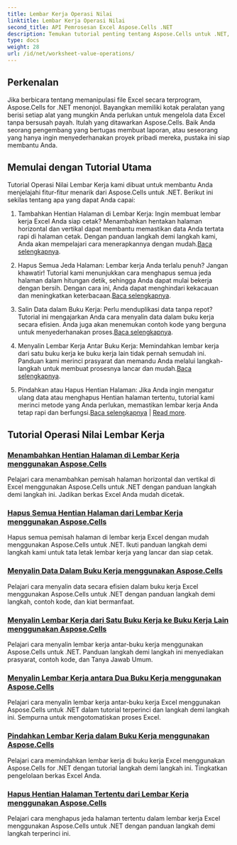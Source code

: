 ```yaml
---
title: Lembar Kerja Operasi Nilai
linktitle: Lembar Kerja Operasi Nilai
second_title: API Pemrosesan Excel Aspose.Cells .NET
description: Temukan tutorial penting tentang Aspose.Cells untuk .NET, yang mencakup operasi nilai lembar kerja untuk menyempurnakan proyek Excel Anda.
type: docs
weight: 28
url: /id/net/worksheet-value-operations/
---
```

## Perkenalan

Jika berbicara tentang memanipulasi file Excel secara terprogram, Aspose.Cells for .NET menonjol. Bayangkan memiliki kotak peralatan yang berisi setiap alat yang mungkin Anda perlukan untuk mengelola data Excel tanpa bersusah payah. Itulah yang ditawarkan Aspose.Cells. Baik Anda seorang pengembang yang bertugas membuat laporan, atau seseorang yang hanya ingin menyederhanakan proyek pribadi mereka, pustaka ini siap membantu Anda.

## Memulai dengan Tutorial Utama

Tutorial Operasi Nilai Lembar Kerja kami dibuat untuk membantu Anda menjelajahi fitur-fitur menarik dari Aspose.Cells untuk .NET. Berikut ini sekilas tentang apa yang dapat Anda capai:

1. Tambahkan Hentian Halaman di Lembar Kerja: Ingin membuat lembar kerja Excel Anda siap cetak? Menambahkan hentakan halaman horizontal dan vertikal dapat membantu memastikan data Anda tertata rapi di halaman cetak. Dengan panduan langkah demi langkah kami, Anda akan mempelajari cara menerapkannya dengan mudah.[Baca selengkapnya](./add-page-breaks/).

2.  Hapus Semua Jeda Halaman: Lembar kerja Anda terlalu penuh? Jangan khawatir! Tutorial kami menunjukkan cara menghapus semua jeda halaman dalam hitungan detik, sehingga Anda dapat mulai bekerja dengan bersih. Dengan cara ini, Anda dapat menghindari kekacauan dan meningkatkan keterbacaan.[Baca selengkapnya](./clear-all-page-breaks/).

3.  Salin Data dalam Buku Kerja: Perlu menduplikasi data tanpa repot? Tutorial ini mengajarkan Anda cara menyalin data dalam buku kerja secara efisien. Anda juga akan menemukan contoh kode yang berguna untuk menyederhanakan proses.[Baca selengkapnya](./copy-data-within-workbook/).

4.  Menyalin Lembar Kerja Antar Buku Kerja: Memindahkan lembar kerja dari satu buku kerja ke buku kerja lain tidak pernah semudah ini. Panduan kami merinci prasyarat dan memandu Anda melalui langkah-langkah untuk membuat prosesnya lancar dan mudah.[Baca selengkapnya](./copy-worksheet-between-workbooks/).

5. Pindahkan atau Hapus Hentian Halaman: Jika Anda ingin mengatur ulang data atau menghapus Hentian halaman tertentu, tutorial kami merinci metode yang Anda perlukan, memastikan lembar kerja Anda tetap rapi dan berfungsi.[Baca selengkapnya](./move-worksheet-within-workbook/) | [Read more](./remove-specific-page-break/).

## Tutorial Operasi Nilai Lembar Kerja
### [Menambahkan Hentian Halaman di Lembar Kerja menggunakan Aspose.Cells](./add-page-breaks/)
Pelajari cara menambahkan pemisah halaman horizontal dan vertikal di Excel menggunakan Aspose.Cells untuk .NET dengan panduan langkah demi langkah ini. Jadikan berkas Excel Anda mudah dicetak.
### [Hapus Semua Hentian Halaman dari Lembar Kerja menggunakan Aspose.Cells](./clear-all-page-breaks/)
Hapus semua pemisah halaman di lembar kerja Excel dengan mudah menggunakan Aspose.Cells untuk .NET. Ikuti panduan langkah demi langkah kami untuk tata letak lembar kerja yang lancar dan siap cetak.
### [Menyalin Data Dalam Buku Kerja menggunakan Aspose.Cells](./copy-data-within-workbook/)
Pelajari cara menyalin data secara efisien dalam buku kerja Excel menggunakan Aspose.Cells untuk .NET dengan panduan langkah demi langkah, contoh kode, dan kiat bermanfaat.
### [Menyalin Lembar Kerja dari Satu Buku Kerja ke Buku Kerja Lain menggunakan Aspose.Cells](./copy-worksheet-between-workbooks/)
Pelajari cara menyalin lembar kerja antar-buku kerja menggunakan Aspose.Cells untuk .NET. Panduan langkah demi langkah ini menyediakan prasyarat, contoh kode, dan Tanya Jawab Umum.
### [Menyalin Lembar Kerja antara Dua Buku Kerja menggunakan Aspose.Cells](./copy-worksheets-between-workbooks/)
Pelajari cara menyalin lembar kerja antar-buku kerja Excel menggunakan Aspose.Cells untuk .NET dalam tutorial terperinci dan langkah demi langkah ini. Sempurna untuk mengotomatiskan proses Excel.
### [Pindahkan Lembar Kerja dalam Buku Kerja menggunakan Aspose.Cells](./move-worksheet-within-workbook/)
Pelajari cara memindahkan lembar kerja di buku kerja Excel menggunakan Aspose.Cells for .NET dengan tutorial langkah demi langkah ini. Tingkatkan pengelolaan berkas Excel Anda.
### [Hapus Hentian Halaman Tertentu dari Lembar Kerja menggunakan Aspose.Cells](./remove-specific-page-break/)
Pelajari cara menghapus jeda halaman tertentu dalam lembar kerja Excel menggunakan Aspose.Cells untuk .NET dengan panduan langkah demi langkah terperinci ini.